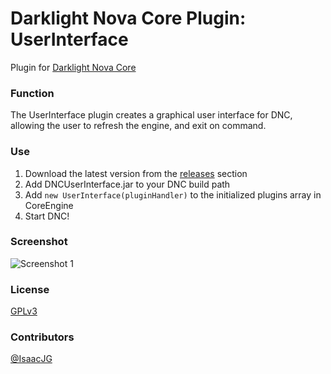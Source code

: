 Darklight Nova Core Plugin: UserInterface
=========================================

Plugin for [Darklight Nova Core](https://github.com/IsaacJG/darklight-nova-core)

### Function
The UserInterface plugin creates a graphical user interface for DNC, allowing the user to refresh the engine, and exit on command.

### Use
1. Download the latest version from the [releases](https://github.com/darklight-studios/UserInterface/releases) section
2. Add DNCUserInterface.jar to your DNC build path
3. Add `new UserInterface(pluginHandler)` to the initialized plugins array in CoreEngine
4. Start DNC!

### Screenshot
![Screenshot 1](http://puu.sh/3IgPm.png)

### License
[GPLv3](/LICENSE)

### Contributors
[@IsaacJG](https://github.com/IsaacJG)
